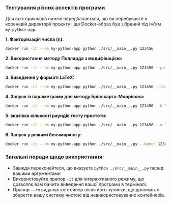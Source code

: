 ### Тестування різних аспектів програми

Для всіх прикладів нижче передбачається, що ви перебуваєте в кореневій директорії проєкту і що Docker-образ був зібраний під ім'ям `my-python-app`.

**1. Факторизація числа (n):**

```bash
docker run -it --rm my-python-app python ./src/__main__.py 123456
```

**2. Використання методу Полларда з модифікацією:**

```bash
docker run -it --rm my-python-app python ./src/__main__.py 123456 --pollard_mod floyd
```

**3. Виведення у форматі LaTeX:**

```bash
docker run -it --rm my-python-app python ./src/__main__.py 123456 --latex
```

**4. Запуск із параметрами для методу Бріллхарта-Моррісона:**

```bash
docker run -it --rm my-python-app python ./src/__main__.py 123456 --k 7 --attempts 5
```

**5. вказівка кількості раундів тесту простоти:**

```bash
docker run -it --rm my-python-app python ./src/__main__.py 123456 --m 10
```

**6. Запуск у режимі бенчмаркінгу:**

```bash
docker run -it --rm my-python-app python ./src/__main__.py --bench 123456 654321
```

### Загальні поради щодо використання:

- Завжди переконайтеся, що вказуєте `python ./src/__main__.py` перед вашими аргументами
- Використовуйте прапор `-it` для інтерактивного режиму, що дозволяє вам бачити виведення вашої програми в терміналі.
- Прапор `--rm` видаляє контейнер після його зупинки, що допомагає зберегти вашу систему чистою від невикористовуваних контейнерів.

